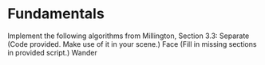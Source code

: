 # Fundamentals
Implement the following algorithms from Millington, Section 3.3: Separate (Code provided. Make use of it in your scene.) Face (Fill in missing sections in provided script.) Wander
